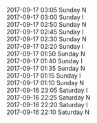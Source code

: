 2017-09-17 03:05 Sunday  N  
2017-09-17 03:00 Sunday  I  
2017-09-17 02:50 Sunday  N  
2017-09-17 02:45 Sunday  I  
2017-09-17 02:30 Sunday  N  
2017-09-17 02:20 Sunday  I  
2017-09-17 01:50 Sunday  N  
2017-09-17 01:40 Sunday  I  
2017-09-17 01:35 Sunday  N  
2017-09-17 01:15 Sunday  I  
2017-09-17 01:10 Sunday  N  
2017-09-16 23:05 Saturday  I  
2017-09-16 22:25 Saturday  N  
2017-09-16 22:20 Saturday  I  
2017-09-16 22:10 Saturday  N  
